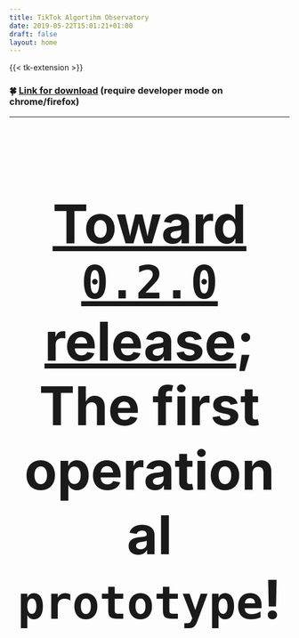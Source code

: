 ```yaml
---
title: TikTok Algortihm Observatory
date: 2019-05-22T15:01:21+01:00
draft: false
layout: home
---
```


{{< tk-extension >}}

### 🍀 [Link for download](https://github.com/tracking-exposed/tktrex/files/7607131/extension.zip) (require developer mode on chrome/firefox)

---

<h1 style="font-size:6rem;text-align:center"><a href="https://github.com/tracking-exposed/tktrex/issues/4" target=_blank>Toward <code>0.2.0</code> release</a>; The first operational <code>prototype</code>!</h1>
